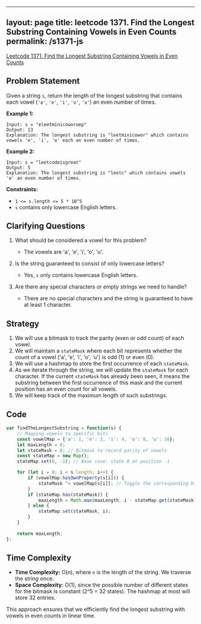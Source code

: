 
---
layout: page
title: leetcode 1371. Find the Longest Substring Containing Vowels in Even Counts
permalink: /s1371-js
---
[Leetcode 1371. Find the Longest Substring Containing Vowels in Even Counts](https://algoadvance.github.io/algoadvance/l1371)
## Problem Statement
Given a string `s`, return the length of the longest substring that contains each vowel (`'a'`, `'e'`, `'i'`, `'o'`, `'u'`) an even number of times.

**Example 1:**
```
Input: s = "eleetminicoworoep"
Output: 13
Explanation: The longest substring is "leetminicowor" which contains vowels 'e', 'i', 'o' each an even number of times.
```

**Example 2:**
```
Input: s = "leetcodeisgreat"
Output: 5
Explanation: The longest substring is "leetc" which contains vowels 'e' an even number of times.
```

**Constraints:**
- `1 <= s.length <= 5 * 10^5`
- `s` contains only lowercase English letters.

## Clarifying Questions
1. What should be considered a vowel for this problem?
   - The vowels are 'a', 'e', 'i', 'o', 'u'.

2. Is the string guaranteed to consist of only lowercase letters?
   - Yes, `s` only contains lowercase English letters.

3. Are there any special characters or empty strings we need to handle?
   - There are no special characters and the string is guaranteed to have at least 1 character.

## Strategy
1. We will use a bitmask to track the parity (even or odd count) of each vowel.
2. We will maintain a `stateMask` where each bit represents whether the count of a vowel ('a', 'e', 'i', 'o', 'u') is odd (1) or even (0).
3. We will use a hashmap to store the first occurrence of each `stateMask`.
4. As we iterate through the string, we will update the `stateMask` for each character. If the current `stateMask` has already been seen, it means the substring between the first occurrence of this mask and the current position has an even count for all vowels.
5. We will keep track of the maximum length of such substrings.

## Code
```javascript
var findTheLongestSubstring = function(s) {
    // Mapping vowels to specific bits
    const vowelMap = {'a': 1, 'e': 2, 'i': 4, 'o': 8, 'u': 16};
    let maxLength = 0;
    let stateMask = 0; // Bitmask to record parity of vowels
    const stateMap = new Map();
    stateMap.set(0, -1); // Base case: state 0 at position -1

    for (let i = 0; i < s.length; i++) {
        if (vowelMap.hasOwnProperty(s[i])) {
            stateMask ^= vowelMap[s[i]]; // Toggle the corresponding bit
        }
        if (stateMap.has(stateMask)) {
            maxLength = Math.max(maxLength, i - stateMap.get(stateMask));
        } else {
            stateMap.set(stateMask, i);
        }
    }
    
    return maxLength;
};
```

## Time Complexity
- **Time Complexity:** O(n), where `n` is the length of the string. We traverse the string once.
- **Space Complexity:** O(1), since the possible number of different states for the bitmask is constant (2^5 = 32 states). The hashmap at most will store 32 entries.

This approach ensures that we efficiently find the longest substring with vowels in even counts in linear time.